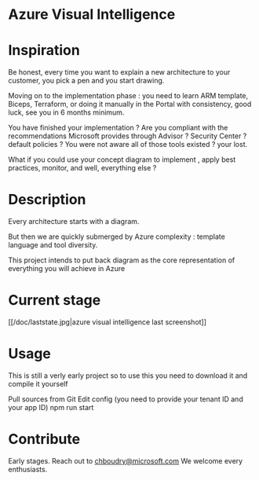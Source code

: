 # Azure Visual Intelligence

# Inspiration

Be honest, every time you want to explain a new architecture to your customer, you pick a pen and you start drawing.

Moving on to the implementation phase : you need to learn ARM template, Biceps, Terraform, or doing it manually in the Portal with consistency, good luck, see you in 6 months minimum.

You have finished your implementation ? Are you compliant with the recommendations Microsoft provides through Advisor ? Security Center ? default policies ? You were not aware all of those tools existed ? your lost.

What if you could use your concept diagram to implement , apply best practices, monitor, and well, everything else ?

# Description

Every architecture starts with a diagram.

But then we are quickly submerged by Azure complexity : template language and tool diversity.

This project intends to put back diagram as the core representation of everything you will achieve in Azure

# Current stage

[[/doc/laststate.jpg|azure visual intelligence last screenshot]]

# Usage

This is still a verly early project so to use this you need to download it and compile it yourself

Pull sources from Git
Edit config (you need to provide your tenant ID and your app ID)
npm run start

# Contribute

Early stages.
Reach out to chboudry@microsoft.com
We welcome every enthusiasts.
